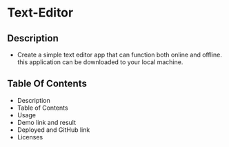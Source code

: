 # Text-Editor
## Description
- Create a simple text editor app that can function both online and offline. this application can be downloaded to your local machine.

## Table Of Contents
- Description
- Table of Contents
- Usage
- Demo link and result
- Deployed and GitHub link
- Licenses